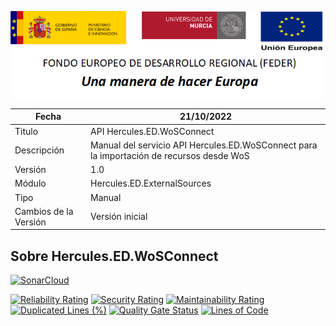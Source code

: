 ![](../../../Docs/media/CabeceraDocumentosMD.png)

| Fecha         | 21/10/2022                                                  |
| ------------- | ------------------------------------------------------------ |
|Titulo|API Hercules.ED.WoSConnect| 
|Descripción|Manual del servicio API Hercules.ED.WoSConnect para la importación de recursos desde WoS|
|Versión|1.0|
|Módulo|Hercules.ED.ExternalSources|
|Tipo|Manual|
|Cambios de la Versión|Versión inicial |

## Sobre Hercules.ED.WoSConnect

[![SonarCloud](https://sonarcloud.io/images/project_badges/sonarcloud-white.svg)](https://sonarcloud.io/summary/new_code?id=Hercules.ED.WoSConnect)

[![Reliability Rating](https://sonarcloud.io/api/project_badges/measure?project=Hercules.ED.WoSConnect&metric=reliability_rating)](https://sonarcloud.io/summary/new_code?id=Hercules.ED.WoSConnect)
[![Security Rating](https://sonarcloud.io/api/project_badges/measure?project=Hercules.ED.WoSConnect&metric=security_rating)](https://sonarcloud.io/summary/new_code?id=Hercules.ED.WoSConnect)
[![Maintainability Rating](https://sonarcloud.io/api/project_badges/measure?project=Hercules.ED.WoSConnect&metric=sqale_rating)](https://sonarcloud.io/summary/new_code?id=Hercules.ED.WoSConnect)
[![Duplicated Lines (%)](https://sonarcloud.io/api/project_badges/measure?project=Hercules.ED.WoSConnect&metric=duplicated_lines_density)](https://sonarcloud.io/summary/new_code?id=Hercules.ED.WoSConnect)
[![Quality Gate Status](https://sonarcloud.io/api/project_badges/measure?project=Hercules.ED.WoSConnect&metric=alert_status)](https://sonarcloud.io/summary/new_code?id=Hercules.ED.WoSConnect)
[![Lines of Code](https://sonarcloud.io/api/project_badges/measure?project=Hercules.ED.WoSConnect&metric=ncloc)](https://sonarcloud.io/summary/new_code?id=Hercules.ED.WoSConnect)


